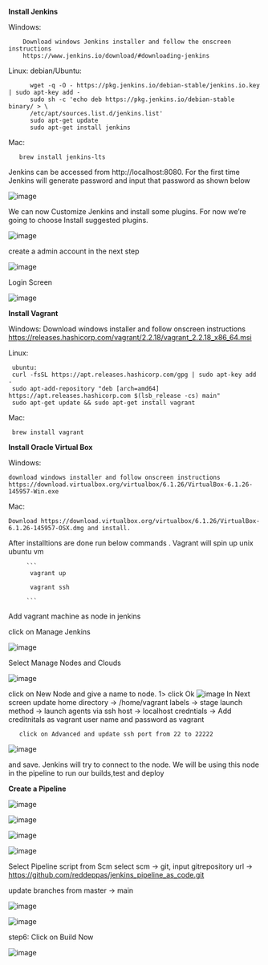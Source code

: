 **Install Jenkins**
 
 Windows:
 
        Download windows Jenkins installer and follow the onscreen instructions
        https://www.jenkins.io/download/#downloading-jenkins
    
 Linux:
       debian/Ubuntu:
       
      
          wget -q -O - https://pkg.jenkins.io/debian-stable/jenkins.io.key | sudo apt-key add -
          sudo sh -c 'echo deb https://pkg.jenkins.io/debian-stable binary/ > \
          /etc/apt/sources.list.d/jenkins.list'
          sudo apt-get update
          sudo apt-get install jenkins
      
         
 Mac:  
      
    
       brew install jenkins-lts
    

Jenkins can be accessed from http://localhost:8080. For the first time Jenkins will generate password and input that password as shown below

![image](https://user-images.githubusercontent.com/20655128/137576275-afd2366c-393e-4e39-a121-e334187d95fd.png)

We can now Customize Jenkins and install some plugins. For now we’re going to choose Install suggested plugins.

![image](https://user-images.githubusercontent.com/20655128/137576297-67089540-525d-4c73-b889-58a6e064eda2.png)


create a admin account in the next step 


![image](https://user-images.githubusercontent.com/20655128/137576318-e192b8fe-769f-4199-a55b-2344ab8daf3e.png)


Login Screen

![image](https://user-images.githubusercontent.com/20655128/137576345-d7dd384d-72d7-487a-88fe-2c17bdd648a4.png)


**Install Vagrant**

Windows:
    Download windows installer and follow onscreen instructions
    https://releases.hashicorp.com/vagrant/2.2.18/vagrant_2.2.18_x86_64.msi
    
Linux:

     ubuntu:
     curl -fsSL https://apt.releases.hashicorp.com/gpg | sudo apt-key add -
     sudo apt-add-repository "deb [arch=amd64] https://apt.releases.hashicorp.com $(lsb_release -cs) main"
     sudo apt-get update && sudo apt-get install vagrant

Mac:
   
   ```
    brew install vagrant
   ```
   
**Install Oracle Virtual Box**

Windows:

   ```
   download windows installer and follow onscreen instructions
   https://download.virtualbox.org/virtualbox/6.1.26/VirtualBox-6.1.26-145957-Win.exe
   ```

   
Mac:
   ```
   Download https://download.virtualbox.org/virtualbox/6.1.26/VirtualBox-6.1.26-145957-OSX.dmg and install.
   ```




After installtions are done run below commands . Vagrant will spin up unix ubuntu vm 

         ```
          vagrant up
      
          vagrant ssh
        
         ```
 Add vagrant machine as node in jenkins
 
 click on Manage Jenkins 
 
 ![image](https://user-images.githubusercontent.com/20655128/137575520-04a9d2c7-3b74-49f0-b904-3b454b009eb9.png)

Select Manage Nodes and Clouds

![image](https://user-images.githubusercontent.com/20655128/137575551-a81b8a72-47e2-4bd1-9d38-c343c874b6d2.png)

click on New Node and give a name to node.
 1> click Ok
![image](https://user-images.githubusercontent.com/20655128/137575569-ff2de23b-3c1b-46ee-bc5d-2f102db61015.png)
In Next screen 
update home directory -> /home/vagrant
       labels -> stage
       launch method -> launch agents via ssh
       host -> localhost
       credntials -> Add creditnitals as vagrant user name and password as vagrant
       
       click on Advanced and update ssh port from 22 to 22222
       
![image](https://user-images.githubusercontent.com/20655128/137575708-65bf2327-3ca9-4ed7-9b97-db6c92c7a8eb.png)

and save. Jenkins will try to connect to the node. We will be using this node in the pipeline to run our builds,test and deploy



**Create a Pipeline**

![image](https://user-images.githubusercontent.com/20655128/137576357-a03e7b3b-ead4-4491-861a-6d3e84250e96.png)


![image](https://user-images.githubusercontent.com/20655128/137576376-5ed00f14-b96f-4732-8637-b98a90a96212.png)

![image](https://user-images.githubusercontent.com/20655128/137576400-2845023f-9903-45e9-aab9-f9301edb1063.png)


![image](https://user-images.githubusercontent.com/20655128/137576406-86815a00-121b-4f96-8fbc-333b073f5797.png)

Select Pipeline script from Scm 
select scm -> git, input gitrepository url -> https://github.com/reddeppas/jenkins_pipeline_as_code.git

update branches from master -> main

![image](https://user-images.githubusercontent.com/20655128/137576566-4bc8e8de-8cb7-49fd-9504-edcd80545d06.png)



![image](https://user-images.githubusercontent.com/20655128/137576415-0bbb7feb-6a1d-4f7c-b904-9e16b2f7d29b.png)





step6: Click on Build Now

![image](https://user-images.githubusercontent.com/20655128/137576769-ba402d64-1e89-414f-a6d1-4941e9dfe112.png)



